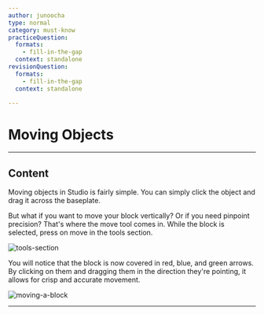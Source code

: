 ```yaml
---
author: junoocha
type: normal
category: must-know
practiceQuestion:
  formats:
    - fill-in-the-gap
  context: standalone
revisionQuestion:
  formats:
    - fill-in-the-gap
  context: standalone

---
```


# Moving Objects
---

## Content
Moving objects in Studio is fairly simple. You can simply click the object and drag it across the baseplate. 

But what if you want to move your block vertically? Or if you need pinpoint precision? That's where the move tool comes in. While the block is selected, press on move in the tools section.

![tools-section](https://img.enkipro.com/06b34cd06872f0e1759b6db9d4de3bff.png)

You will notice that the block is now covered in red, blue, and green arrows. By clicking on them and dragging them in the direction they're pointing, it allows for crisp and accurate movement.

![moving-a-block](https://img.enkipro.com/ba2f2bee4712ff2a177bd866f8669448.png)

---

